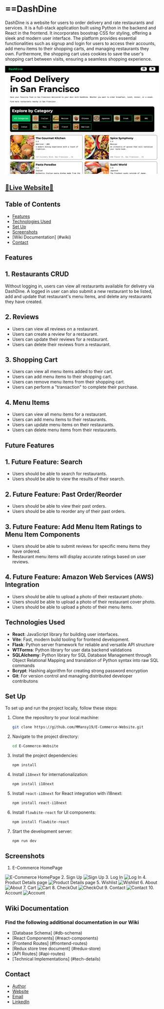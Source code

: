# ==DashDine

DashDine is a website for users to order delivery and rate restaurants and services. It is a full-stack application built using Python in the backend and React in the frontend. It incorporates boostrap CSS for styling, offering a sleek and modern user interface. The platform provides essential functionalities such as signup and login for users to access their accounts, add menu items to their shopping carts, and managing restaurants they own. Furthermore, the shopping cart uses cookies to save the user's shopping cart between visits, ensuring a seamless shopping experience.

<img src="react-vite/public/assets/Screenshots/001_dashdine.png" alt="Home">

## [🌟Live Website🌟](https://dashdine-0s4v.onrender.com)

## Table of Contents

- [Features](#features)
- [Technologies Used](#technologies-used)
- [Set Up ](#set-up)
- [Screenshots](#screenshots)
- [Wiki Documentation] (#wiki)
- [Contact](#contact)



## Features

## **1. Restaurants CRUD**
Without logging in, users  can view all restaurants available for delivery via DashDine. A logged in user can also submit a new restaurant to be listed, add and update that restaurant's menu items, and delete any restaurants they have created.


## **2. Reviews**
* Users can view all reviews on a restaurant.
* Users can create a review for a restaurant.
* Users can update their reviews for a restaurant.
* Users can delete their reviews from a restaurant.

## **3. Shopping Cart**
* Users can view all menu items added to their cart.
* Users can add menu items to their shopping cart.
* Users can remove menu items from their shopping cart.
* Users can perform a "transaction" to complete their purchase.

## **4. Menu Items**
* Users can view all menu items for a restaurant.
* Users can add menu items to their restaurants.
* Users can update menu items on their restaurants.
* Users can delete menu items from their restaurants.


## Future Features

## **1. Future Feature: Search**
* Users should be able to search for restaurants.
* Users should be able to view the results of their search.

## **2. Future Feature: Past Order/Reorder**
* Users should be able to view their past orders.
* Users should be able to reorder any of their past orders.

## **3. Future Feature: Add Menu Item Ratings to Menu Item Components**
* Users should be able to submit reviews for specific menu items they have ordered.
* Restaurant menu items will display accurate ratings based on user reviews.

## **4. Future Feature: Amazon Web Services (AWS) Integration**
* Users should be able to upload a photo of their restaurant photo.
* Users should be able to upload a photo of their restaurant cover photo.
* Users should be able to upload a photo of their menu items.


## Technologies Used

- **React**: JavaScript library for building user interfaces.
- **Vite**: Fast, modern build tooling for frontend development.
- **Flask**: Python server framework for reliable and versatile API structure
- **WTForms**: Python library for user data backend validations
- **SQLAlchemy**: Python library for SQL Database Management through Object Relational Mapping and translation of Python syntax into raw SQL commands
- **Bcrypt**: Hashing algorithm for creating strong password encryption
- **Git**: For version control and managing distributed developer contributons
<!-- - **Responsive For Mobile** -->

## Set Up

To set up and run the project locally, follow these steps:

1. Clone the repository to your local machine:

   ```bash
   git clone https://github.com/MMansy19/E-Commerce-Website.git
   ```

2. Navigate to the project directory:

   ```bash
   cd E-Commerce-Website
   ```

3. Install the project dependencies:

   ```bash
   npm install
   ```

4. Install `i18next` for internationalization:

   ```bash
   npm install i18next
   ```

5. Install `react-i18next` for React integration with i18next:

   ```bash
   npm install react-i18next
   ```

6. Install `flowbite-react` for UI components:

   ```bash
   npm install flowbite-react
   ```

7. Start the development server:
   ```bash
   npm run dev
   ```


## Screenshots
1. E-Commerce HomePage
  <img  src="public/assets/Screenshots/E-Commerce HomePage.jpg" alt="E-Commerce HomePage">
2. Sign Up
  <img  src="public/assets/Screenshots/Sign Up.jpg" alt="Sign Up">
3. Log In
  <img  src="public/assets/Screenshots/Log In.jpg" alt="Log In">
4. Product Details page
  <img  src="public/assets/Screenshots/Product Details page.jpg" alt="Product Details page">
5. Wishlist
  <img  src="public/assets/Screenshots/Wishlist.jpg" alt="Wishlist">
6. About
  <img  src="public/assets/Screenshots/About.jpg" alt="About">
7. Cart
  <img  src="public/assets/Screenshots/Cart.jpg" alt="Cart">
8. CheckOut
  <img  src="public/assets/Screenshots/CheckOut.jpg" alt="CheckOut">
9. Contact
  <img  src="public/assets/Screenshots/Contact.jpg" alt="Contact">
10. Account
  <img  src="public/assets/Screenshots/Account.jpg" alt="Account">

## Wiki Documentation
### Find the following additional documentation in our Wiki

- [Database Schema] (#db-schema)
- [React Components] (#react-components)
- [Frontend Routes] (#frontend-routes)
- [Redux store tree document] (#redux-store)
- [API Routes] (#api-routes)
- [Technical Implementations] (#tech-details)



## Contact

- [Author](https://github.com/MMansy19)
- [Website](https://mahmoud-mansy-portfolio.netlify.app/)
- [Email](mailto:mahmoud2abdalfattah@gmail.com)
- [LinkedIn](https://www.linkedin.com/in/mahmoud-mansy-a189a5232)
